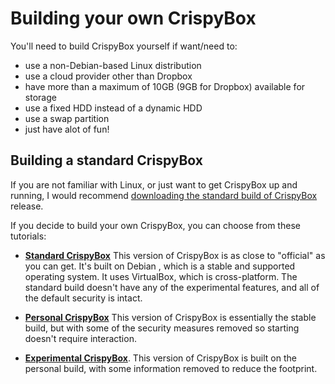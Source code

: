 # Building your own CrispyBox
You'll need to build CrispyBox yourself if want/need to:
* use a non-Debian-based Linux distribution
* use a cloud provider other than Dropbox
* have more than a maximum of 10GB (9GB for Dropbox) available for storage
* use a fixed HDD instead of a dynamic HDD
* use a swap partition
* just have alot of fun!

## Building a standard CrispyBox




If you are not familiar with Linux, or just want to get CrispyBox up and running, I would recommend [downloading the standard build of CrispyBox](https://github.com/APrettyCoolProgram/CrispyBox/blob/master/Get_official.md) release.

If you decide to build your own CrispyBox, you can choose from these tutorials:

* [**Standard CrispyBox**](https://github.com/APrettyCoolProgram/CrispyBox/blob/master/Build_standard.md)
This version of CrispyBox is as close to "official" as you can get. It's built on Debian , which is a stable and supported operating system. It uses VirtualBox, which is cross-platform. The standard build doesn't have any of the experimental features, and all of the default security is intact.

* [**Personal CrispyBox**](https://github.com/APrettyCoolProgram/CrispyBox/blob/master/Build_personal.md) This version of CrispyBox is essentially the stable build, but with some of the security measures removed so starting doesn't require interaction.

* [**Experimental CrispyBox**](https://github.com/APrettyCoolProgram/CrispyBox/blob/master/Build_experimental.md). This version of CrispyBox is built on the personal build, with some information removed to reduce the footprint.
